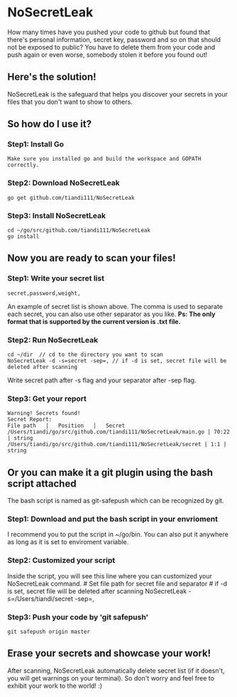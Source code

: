 # NoSecretLeak
How many times have you pushed your code to github but found that there's personal information, secret key, password and so on
that should not be exposed to public? You have to delete them from your code and push again or even worse, somebody stolen it before
you found out!

## Here's the solution!
NoSecretLeak is the safeguard that helps you discover your secrets in your files that you don't want to show to others.

## So how do I use it?
### Step1: Install Go 
    Make sure you installed go and build the workspace and GOPATH correctly.
### Step2: Download NoSecretLeak
    go get github.com/tiandi111/NoSecretLeak
### Step3: Install NoSecretLeak
    cd ~/go/src/github.com/tiandi111/NoSecretLeak
    go install
## Now you are ready to scan your files!
### Step1: Write your secret list
    secret,password,weight,
An example of secret list is shown above. The comma is used to separate each secret, you can also use other separator as you like.
**Ps: The only format that is supported by the current version is .txt file.**
### Step2: Run NoSecretLeak
    cd ~/dir  // cd to the directory you want to scan
    NoSecretLeak -d -s=secret -sep=, // if -d is set, secret file will be deleted after scanning
Write secret path after -s flag and your separator after -sep flag.
### Step3: Get your report 
    Warning! Secrets found!
    Secret Report:
    File path   |   Position   |   Secret
    /Users/tiandi/go/src/github.com/tiandi111/NoSecretLeak/main.go | 70:22 | string
    /Users/tiandi/go/src/github.com/tiandi111/NoSecretLeak/secret | 1:1 | string
## Or you can make it a git plugin using the bash script attached
The bash script is named as git-safepush which can be recognized by git. 
### Step1: Download and put the bash script in your envrioment
I recommend you to put the script in ~/go/bin. You can also put it anywhere as long as it is set to enviroment variable.
### Step2: Customized your script
Inside the script, you will see this line where you can customized your NoSecretLeak command.
    # Set file path for secret file and separator
    # if -d is set, secret file will be deleted after scanning
    NoSecretLeak -s=/Users/tiandi/secret -sep=,
### Step3: Push your code by 'git safepush'
    git safepush origin master
## Erase your secrets and showcase your work!
After scanning, NoSecretLeak automatically delete secret list (if it doesn't, you will get warnings on your terminal). So don't worry and feel free to exhibit your work to the world!
    :)
